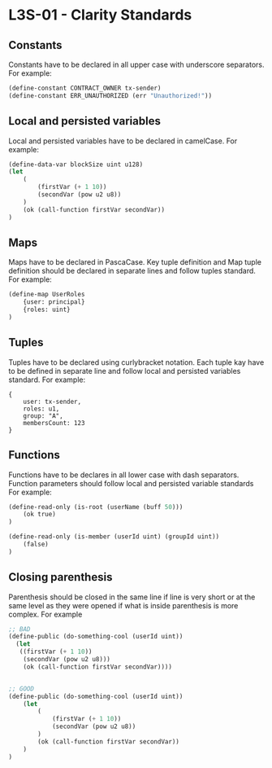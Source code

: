# L3S-01 - Clarity Standards

## Constants
Constants have to be declared in all upper case with underscore separators. For example:
```lisp
(define-constant CONTRACT_OWNER tx-sender)
(define-constant ERR_UNAUTHORIZED (err "Unauthorized!"))
```

## Local and persisted variables
Local and persisted variables have to be declared in camelCase. For example:
```lisp
(define-data-var blockSize uint u128)
(let
    (
        (firstVar (+ 1 10))
        (secondVar (pow u2 u8))
    )
    (ok (call-function firstVar secondVar))
)
```

## Maps
Maps have to be declared in PascaCase. Key tuple definition and Map tuple definition should be declared in separate lines and follow tuples standard. For example:
```lisp
(define-map UserRoles
    {user: principal}
    {roles: uint}
)
```

## Tuples
Tuples have to be declared using curlybracket notation. Each tuple kay have to be defined in separate line and follow local and persisted variables standard. For example:
```
{
    user: tx-sender,
    roles: u1,
    group: "A",
    membersCount: 123
}
```

## Functions
Functions have to be declares in all lower case with dash separators. Function parameters should follow local and persisted variable standards For example:
```lisp
(define-read-only (is-root (userName (buff 50)))
    (ok true)
)

(define-read-only (is-member (userId uint) (groupId uint))
    (false)
)
```

## Closing parenthesis
Parenthesis should be closed in the same line if line is very short or at the same level as they were opened if what is inside parenthesis is more complex. For example
```lisp
;; BAD
(define-public (do-something-cool (userId uint))
  (let
   ((firstVar (+ 1 10))
    (secondVar (pow u2 u8)))
    (ok (call-function firstVar secondVar))))


;; GOOD
(define-public (do-something-cool (userId uint))
    (let
        (
            (firstVar (+ 1 10))
            (secondVar (pow u2 u8))
        )
        (ok (call-function firstVar secondVar))
    )
)
```
